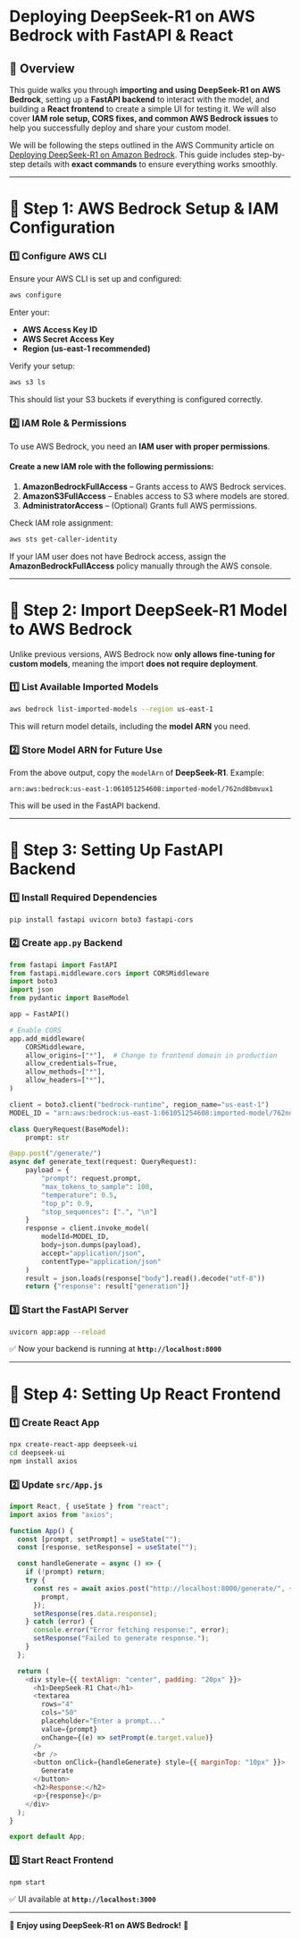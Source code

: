 # **Deploying DeepSeek-R1 on AWS Bedrock with FastAPI & React**

## **📌 Overview**

This guide walks you through **importing and using DeepSeek-R1 on AWS Bedrock**, setting up a **FastAPI backend** to interact with the model, and building a **React frontend** to create a simple UI for testing it. We will also cover **IAM role setup, CORS fixes, and common AWS Bedrock issues** to help you successfully deploy and share your custom model.

We will be following the steps outlined in the AWS Community article on [Deploying DeepSeek-R1 on Amazon Bedrock](https://community.aws/content/2sECf0xbpgEIaUpAJcwbrSnIGfu/deploying-deepseek-r1-model-on-amazon-bedrock). This guide includes step-by-step details with **exact commands** to ensure everything works smoothly.

---

# **🔹 Step 1: AWS Bedrock Setup & IAM Configuration**

### **1️⃣ Configure AWS CLI**

Ensure your AWS CLI is set up and configured:

```bash
aws configure
```

Enter your:

- **AWS Access Key ID**
- **AWS Secret Access Key**
- **Region (us-east-1 recommended)**

Verify your setup:

```bash
aws s3 ls
```

This should list your S3 buckets if everything is configured correctly.

### **2️⃣ IAM Role & Permissions**

To use AWS Bedrock, you need an **IAM user with proper permissions**.

#### **Create a new IAM role with the following permissions:**

1. **AmazonBedrockFullAccess** – Grants access to AWS Bedrock services.
2. **AmazonS3FullAccess** – Enables access to S3 where models are stored.
3. **AdministratorAccess** – (Optional) Grants full AWS permissions.

Check IAM role assignment:

```bash
aws sts get-caller-identity
```

If your IAM user does not have Bedrock access, assign the **AmazonBedrockFullAccess** policy manually through the AWS console.

---

# **🔹 Step 2: Import DeepSeek-R1 Model to AWS Bedrock**

Unlike previous versions, AWS Bedrock now **only allows fine-tuning for custom models**, meaning the import **does not require deployment**.

### **1️⃣ List Available Imported Models**

```bash
aws bedrock list-imported-models --region us-east-1
```

This will return model details, including the **model ARN** you need.

### **2️⃣ Store Model ARN for Future Use**

From the above output, copy the `modelArn` of **DeepSeek-R1**.
Example:

```
arn:aws:bedrock:us-east-1:061051254608:imported-model/762nd8bmvux1
```

This will be used in the FastAPI backend.

---

# **🔹 Step 3: Setting Up FastAPI Backend**

### **1️⃣ Install Required Dependencies**

```bash
pip install fastapi uvicorn boto3 fastapi-cors
```

### **2️⃣ Create `app.py` Backend**

```python
from fastapi import FastAPI
from fastapi.middleware.cors import CORSMiddleware
import boto3
import json
from pydantic import BaseModel

app = FastAPI()

# Enable CORS
app.add_middleware(
    CORSMiddleware,
    allow_origins=["*"],  # Change to frontend domain in production
    allow_credentials=True,
    allow_methods=["*"],
    allow_headers=["*"],
)

client = boto3.client("bedrock-runtime", region_name="us-east-1")
MODEL_ID = "arn:aws:bedrock:us-east-1:061051254608:imported-model/762nd8bmvux1"

class QueryRequest(BaseModel):
    prompt: str

@app.post("/generate/")
async def generate_text(request: QueryRequest):
    payload = {
        "prompt": request.prompt,
        "max_tokens_to_sample": 100,
        "temperature": 0.5,
        "top_p": 0.9,
        "stop_sequences": [".", "\n"]
    }
    response = client.invoke_model(
        modelId=MODEL_ID,
        body=json.dumps(payload),
        accept="application/json",
        contentType="application/json"
    )
    result = json.loads(response["body"].read().decode("utf-8"))
    return {"response": result["generation"]}
```

### **3️⃣ Start the FastAPI Server**

```bash
uvicorn app:app --reload
```

✅ Now your backend is running at **`http://localhost:8000`**

---

# **🔹 Step 4: Setting Up React Frontend**

### **1️⃣ Create React App**

```bash
npx create-react-app deepseek-ui
cd deepseek-ui
npm install axios
```

### **2️⃣ Update `src/App.js`**

```javascript
import React, { useState } from "react";
import axios from "axios";

function App() {
  const [prompt, setPrompt] = useState("");
  const [response, setResponse] = useState("");

  const handleGenerate = async () => {
    if (!prompt) return;
    try {
      const res = await axios.post("http://localhost:8000/generate/", {
        prompt,
      });
      setResponse(res.data.response);
    } catch (error) {
      console.error("Error fetching response:", error);
      setResponse("Failed to generate response.");
    }
  };

  return (
    <div style={{ textAlign: "center", padding: "20px" }}>
      <h1>DeepSeek-R1 Chat</h1>
      <textarea
        rows="4"
        cols="50"
        placeholder="Enter a prompt..."
        value={prompt}
        onChange={(e) => setPrompt(e.target.value)}
      />
      <br />
      <button onClick={handleGenerate} style={{ marginTop: "10px" }}>
        Generate
      </button>
      <h2>Response:</h2>
      <p>{response}</p>
    </div>
  );
}

export default App;
```

### **3️⃣ Start React Frontend**

```bash
npm start
```

✅ UI available at **`http://localhost:3000`**

---

🚀 **Enjoy using DeepSeek-R1 on AWS Bedrock!** 🎉
